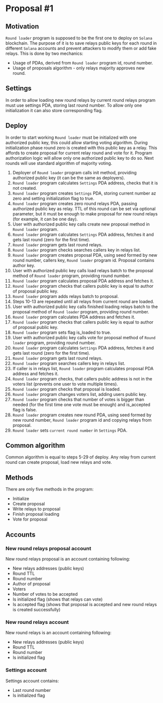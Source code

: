 # Proposal #1

## Motivation

`Round loader` program is supposed to be the first one to deploy on `Solana` blockchain. The purpose of it is to save
relays public keys for each round in different `Solana` accounts and prevent attackers to modify them or add fake relays. 
This is done by two mechanics: 
* Usage of PDAs, derived from `Round loader` program id, round number.
* Usage of proposals algorithm - only relays majority approves new round. 

## Settings

In order to allow loading new round relays by current round relays program must use settings PDA, storing last
round number.
To allow only one initialization it can also store corresponding flag.

## Deploy

In order to start working `Round loader` must be initialized with one authorized public key, this could allow starting voting 
algorithm. During initialization phase round zero is created with this public key as a relay. This affords to create
proposal for current relay round and vote for it. Program authorization logic will allow only one authorized public 
key to do so. Next rounds will use standard algorithm of majority voting.

1. Deployer of `Round loader` program calls init method, providing authorized public key (it can be the same as deployers).
2. `Round loader` program calculates `Settings` PDA address, checks that it is not created.
3. `Round loader` program creates `Settings` PDA, storing current number az zero and setting initialization flag to true.
4. `Round loader` program creates zero round relays PDA, passing authorized public key as relay. TTL of this round can 
be set via optional parameter, but it must be enough to make proposal for new round relays (for example, it can be one day).
5. User with authorized public key calls create new proposal method in `Round loader` program.
6. `Round loader` program calculates `Settings` PDA address, fetches it and gets last round (zero for the first time). 
7. `Round loader` program gets last round relays. 
8. `Round loader` program checks searches callers key in relays list.
9. `Round loader` program creates proposal PDA, using seed formed by new round number, callers key, `Round loader` program id.
Proposal contains author key.
10. User with authorized public key calls load relays batch to the proposal method of `Round loader` program, providing round number.
11. `Round loader` program calculates proposal PDA address and fetches it.
12. `Round loader` program checks that callers public key is equal to author of proposal public key.
13. `Round loader` program adds relays batch to proposal.
14. Steps 10-13 are repeated until all relays from current round are loaded.
15. User with authorized public key calls finished loading relays batch to the proposal method of `Round loader` program, providing round number.
16. `Round loader` program calculates PDA address and fetches it.
17. `Round loader` program checks that callers public key is equal to author of proposal public key.
18. `Round loader` program sets flag is_loaded to true.
19. User with authorized public key calls vote for proposal method of `Round loader` program, providing round number.
20. `Round loader` program calculates `Settings` PDA address, fetches it and gets last round (zero for the first time).
21. `Round loader` program gets last round relays.
22. `Round loader` program searches callers key in relays list.
23. If caller is in relays list, `Round loader` program calculates proposal PDA address and fetches it.
24. `Round loader` program checks, that callers public address is not in the voters list (prevents one user to vote multiple times).
25. `Round loader` program checks that proposal is loaded.
26. `Round loader` program changes voters list, adding users public key.
27. `Round loader` program checks that number of votes is bigger than needed (for the first time one vote must be enough) and
is_accepted flag is false.
28. `Round loader` program creates new round PDA, using seed formed by new round number, `Round loader` program id and copying
relays from proposal.
29. `Round loader` sets `current round number` in `Settings` PDA.

## Common algorithm

Common algorithm is equal to steps 5-29 of deploy. Any relay from current round can create proposal, load new relays and vote.

## Methods

There are only five methods in the program:

* Initialize
* Create proposal
* Write relays to proposal
* Finish proposal loading
* Vote for proposal

## Accounts

### New round relays proposal account

New round relays proposal is an account containing following:
* New relays addresses (public keys)
* Round TTL
* Round number
* Author of proposal
* Voters
* Number of votes to be accepted
* Is initialized flag (shows that relays can vote)
* Is accepted flag (shows that proposal is accepted and new round relays is created successfully)

### New round relays account

New round relays is an account containing following:
* New relays addresses (public keys)
* Round TTL
* Round number
* Is initialized flag

### Settings account

Settings account contains:
* Last round number
* Is initialized flag
